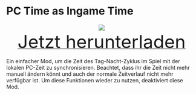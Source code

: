 # PC Time as Ingame Time

<div align=center><img src="_media/Anno1800/mod_banners/smallmodscollection/banner16.png"/></div>

<div align=center><a href="https://g-4169.modapi.io/v1/games/4169/mods/3227454/files/4129342/download"> <font size="40">Jetzt herunterladen</font></a></div>

Ein einfacher Mod, um die Zeit des Tag-Nacht-Zyklus im Spiel mit der lokalen PC-Zeit zu synchronisieren. Beachtet, dass ihr die Zeit nicht mehr manuell ändern könnt und auch der normale Zeitverlauf nicht mehr verfügbar ist. Um diese Funktionen wieder zu nutzen, deaktiviert diese Mod.